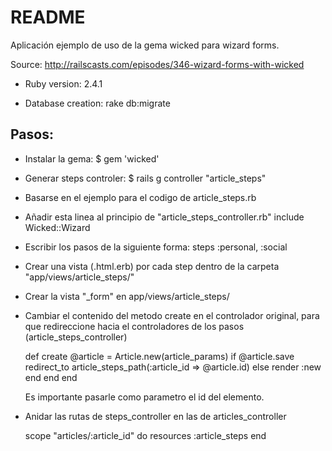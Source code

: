 # README

Aplicación ejemplo de uso de la gema wicked para wizard forms.

Source: http://railscasts.com/episodes/346-wizard-forms-with-wicked

* Ruby version: 2.4.1

* Database creation: rake db:migrate

## Pasos:

* Instalar la gema:
  $ gem 'wicked'

* Generar steps controler:
  $ rails g controller "article_steps"

* Basarse en el ejemplo para el codigo de article_steps.rb

* Añadir esta linea al principio de "article_steps_controller.rb"
  include Wicked::Wizard

* Escribir los pasos de la siguiente forma:
  steps :personal, :social

* Crear una vista (.html.erb) por cada step dentro de la carpeta
  "app/views/article_steps/"

* Crear la vista "_form" en app/views/article_steps/

* Cambiar el contenido del metodo create en el controlador original,
  para que redireccione hacia el controladores de los pasos (article_steps_controller)

  def create
    @article = Article.new(article_params)
      if @article.save
        redirect_to article_steps_path(:article_id => @article.id)
      else
        render :new
      end
    end
  end

  Es importante pasarle como parametro el id del elemento.

* Anidar las rutas de steps_controller en las de articles_controller  

  scope "articles/:article_id" do
   resources :article_steps
  end
